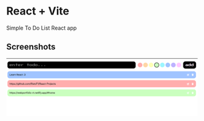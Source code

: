 # React + Vite

Simple To Do List React app

## Screenshots

![App Screenshot](./screenshots/Page.png)